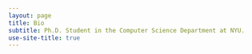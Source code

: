 ```yaml
---
layout: page
title: Bio
subtitle: Ph.D. Student in the Computer Science Department at NYU.
use-site-title: true
---
```

